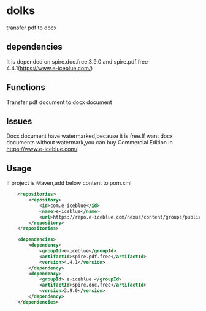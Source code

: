 # dolks

transfer pdf to docx

## dependencies

It is depended on spire.doc.free.3.9.0 and spire.pdf.free-4.4.1(https://www.e-iceblue.com/)

## Functions

Transfer pdf document to docx document

## Issues

Docx document have watermarked,because it is free.If want docx documents without watermark,you can buy Commercial Edition in https://www.e-iceblue.com/ 

## Usage

If project is Maven,add below content to pom.xml

```xml
    <repositories>
        <repository>
            <id>com.e-iceblue</id>
            <name>e-iceblue</name>
            <url>https://repo.e-iceblue.com/nexus/content/groups/public/</url>
        </repository>
    </repositories>

    <dependencies>
        <dependency>
            <groupId>e-iceblue</groupId>
            <artifactId>spire.pdf.free</artifactId>
            <version>4.4.1</version>
        </dependency>
        <dependency>
            <groupId> e-iceblue </groupId>
            <artifactId>spire.doc.free</artifactId>
            <version>3.9.0</version>
        </dependency>
    </dependencies>
```